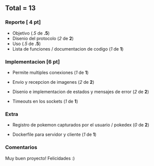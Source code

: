 ## Total = 13

### Reporte [ 4 pt]
- Objetivo (*.5* de **.5**) 
- Disenio del protocolo (*2* de **2**)
- Uso (*.5* de **.5**) 
- Lista de funciones / documentacion de codigo (*1* de **1**)

### Implementacion [6 pt]

-  Permite multiples conexiones (*1* de **1**)

-  Envio y recepcion de imagenes (*2* de **2**)

-  Disenio e implementacion de estados y mensajes de error (*2* de **2**) 

-  Timeouts en los sockets (*1* de **1**) 

### Extra

- Registro de pokemon capturados por el usuario / pokedex (*0* de **2**)

- Dockerfile para servidor y cliente (*1* de **1**) 

### Comentarios

Muy buen proyecto! Felicidades :)
